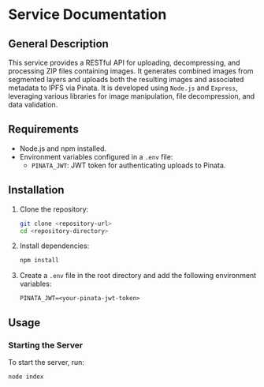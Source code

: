 # Service Documentation

## General Description

This service provides a RESTful API for uploading, decompressing, and processing ZIP files containing images. It generates combined images from segmented layers and uploads both the resulting images and associated metadata to IPFS via Pinata. It is developed using `Node.js` and `Express`, leveraging various libraries for image manipulation, file decompression, and data validation.

## Requirements

- Node.js and npm installed.
- Environment variables configured in a `.env` file:
  - `PINATA_JWT`: JWT token for authenticating uploads to Pinata.

## Installation

1. Clone the repository:
    ```bash
    git clone <repository-url>
    cd <repository-directory>
    ```

2. Install dependencies:
    ```bash
    npm install
    ```

3. Create a `.env` file in the root directory and add the following environment variables:
    ```
    PINATA_JWT=<your-pinata-jwt-token>
    ```

## Usage

### Starting the Server

To start the server, run:
```bash
node index